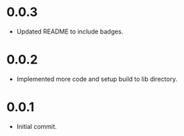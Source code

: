 # 0.0.3

*   Updated README to include badges.

# 0.0.2

*   Implemented more code and setup build to lib directory.

# 0.0.1

*   Initial commit.
